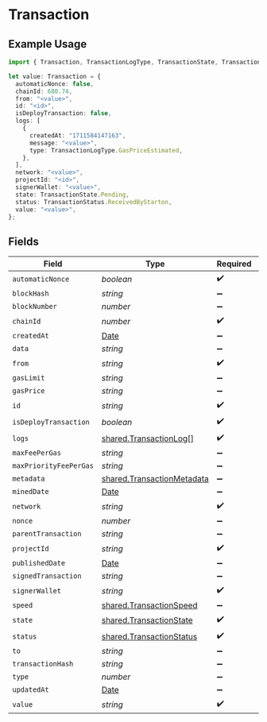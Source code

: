 # Transaction

## Example Usage

```typescript
import { Transaction, TransactionLogType, TransactionState, TransactionStatus } from "@starton/sdk/sdk/models/shared";

let value: Transaction = {
  automaticNonce: false,
  chainId: 680.74,
  from: "<value>",
  id: "<id>",
  isDeployTransaction: false,
  logs: [
    {
      createdAt: "1711584147163",
      message: "<value>",
      type: TransactionLogType.GasPriceEstimated,
    },
  ],
  network: "<value>",
  projectId: "<id>",
  signerWallet: "<value>",
  state: TransactionState.Pending,
  status: TransactionStatus.ReceivedByStarton,
  value: "<value>",
};
```

## Fields

| Field                                                                                         | Type                                                                                          | Required                                                                                      | Description                                                                                   |
| --------------------------------------------------------------------------------------------- | --------------------------------------------------------------------------------------------- | --------------------------------------------------------------------------------------------- | --------------------------------------------------------------------------------------------- |
| `automaticNonce`                                                                              | *boolean*                                                                                     | :heavy_check_mark:                                                                            | N/A                                                                                           |
| `blockHash`                                                                                   | *string*                                                                                      | :heavy_minus_sign:                                                                            | N/A                                                                                           |
| `blockNumber`                                                                                 | *number*                                                                                      | :heavy_minus_sign:                                                                            | N/A                                                                                           |
| `chainId`                                                                                     | *number*                                                                                      | :heavy_check_mark:                                                                            | N/A                                                                                           |
| `createdAt`                                                                                   | [Date](https://developer.mozilla.org/en-US/docs/Web/JavaScript/Reference/Global_Objects/Date) | :heavy_minus_sign:                                                                            | N/A                                                                                           |
| `data`                                                                                        | *string*                                                                                      | :heavy_minus_sign:                                                                            | N/A                                                                                           |
| `from`                                                                                        | *string*                                                                                      | :heavy_check_mark:                                                                            | N/A                                                                                           |
| `gasLimit`                                                                                    | *string*                                                                                      | :heavy_minus_sign:                                                                            | N/A                                                                                           |
| `gasPrice`                                                                                    | *string*                                                                                      | :heavy_minus_sign:                                                                            | N/A                                                                                           |
| `id`                                                                                          | *string*                                                                                      | :heavy_check_mark:                                                                            | N/A                                                                                           |
| `isDeployTransaction`                                                                         | *boolean*                                                                                     | :heavy_check_mark:                                                                            | N/A                                                                                           |
| `logs`                                                                                        | [shared.TransactionLog](../../../sdk/models/shared/transactionlog.md)[]                       | :heavy_check_mark:                                                                            | N/A                                                                                           |
| `maxFeePerGas`                                                                                | *string*                                                                                      | :heavy_minus_sign:                                                                            | N/A                                                                                           |
| `maxPriorityFeePerGas`                                                                        | *string*                                                                                      | :heavy_minus_sign:                                                                            | N/A                                                                                           |
| `metadata`                                                                                    | [shared.TransactionMetadata](../../../sdk/models/shared/transactionmetadata.md)               | :heavy_minus_sign:                                                                            | N/A                                                                                           |
| `minedDate`                                                                                   | [Date](https://developer.mozilla.org/en-US/docs/Web/JavaScript/Reference/Global_Objects/Date) | :heavy_minus_sign:                                                                            | N/A                                                                                           |
| `network`                                                                                     | *string*                                                                                      | :heavy_check_mark:                                                                            | N/A                                                                                           |
| `nonce`                                                                                       | *number*                                                                                      | :heavy_minus_sign:                                                                            | N/A                                                                                           |
| `parentTransaction`                                                                           | *string*                                                                                      | :heavy_minus_sign:                                                                            | N/A                                                                                           |
| `projectId`                                                                                   | *string*                                                                                      | :heavy_check_mark:                                                                            | N/A                                                                                           |
| `publishedDate`                                                                               | [Date](https://developer.mozilla.org/en-US/docs/Web/JavaScript/Reference/Global_Objects/Date) | :heavy_minus_sign:                                                                            | N/A                                                                                           |
| `signedTransaction`                                                                           | *string*                                                                                      | :heavy_minus_sign:                                                                            | N/A                                                                                           |
| `signerWallet`                                                                                | *string*                                                                                      | :heavy_check_mark:                                                                            | N/A                                                                                           |
| `speed`                                                                                       | [shared.TransactionSpeed](../../../sdk/models/shared/transactionspeed.md)                     | :heavy_minus_sign:                                                                            | N/A                                                                                           |
| `state`                                                                                       | [shared.TransactionState](../../../sdk/models/shared/transactionstate.md)                     | :heavy_check_mark:                                                                            | N/A                                                                                           |
| `status`                                                                                      | [shared.TransactionStatus](../../../sdk/models/shared/transactionstatus.md)                   | :heavy_check_mark:                                                                            | N/A                                                                                           |
| `to`                                                                                          | *string*                                                                                      | :heavy_minus_sign:                                                                            | N/A                                                                                           |
| `transactionHash`                                                                             | *string*                                                                                      | :heavy_minus_sign:                                                                            | N/A                                                                                           |
| `type`                                                                                        | *number*                                                                                      | :heavy_minus_sign:                                                                            | N/A                                                                                           |
| `updatedAt`                                                                                   | [Date](https://developer.mozilla.org/en-US/docs/Web/JavaScript/Reference/Global_Objects/Date) | :heavy_minus_sign:                                                                            | N/A                                                                                           |
| `value`                                                                                       | *string*                                                                                      | :heavy_check_mark:                                                                            | N/A                                                                                           |